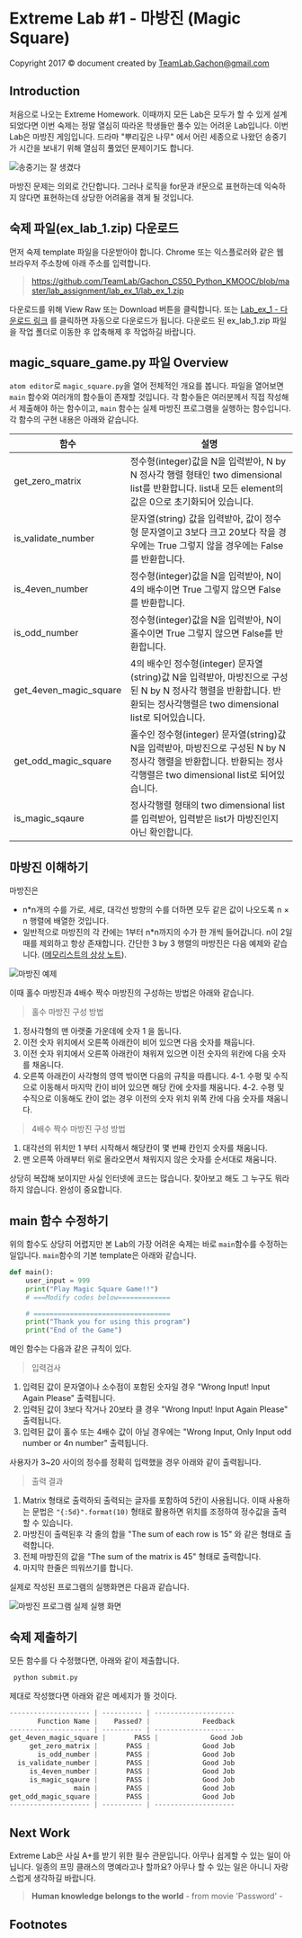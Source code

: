 Extreme Lab #1 - 마방진 (Magic Square)
=======
Copyright 2017 © document created by TeamLab.Gachon@gmail.com

## Introduction
처음으로 나오는 Extreme Homework. 이때까지 모든 Lab은 모두가 할 수 있게 설계되었다면 이번 숙제는 정말 열심히 따라온 학생들만 풀수 있는 어려운 Lab입니다.
이번 Lab은 마방진 게임입니다. 드라마 "뿌리깊은 나무" 에서 어린 세종으로 나왔던 송중기가 시간을 보내기 위해 열심히 풀었던 문제이기도 합니다.

 ![송중기는 잘 생겼다](https://s3.ap-northeast-2.amazonaws.com/teamlab-gachon/magic_square.png)

마방진 문제는 의외로 간단합니다. 그러나 로직을 for문과 if문으로 표현하는데 익숙하지 않다면 표현하는데 상당한 어려움을 겪게 될 것입니다. 

## 숙제 파일(ex_lab_1.zip) 다운로드
먼저 숙제 template 파일을 다운받아야 합니다. Chrome 또는 익스플로러와 같은 웹 브라우저 주소창에 아래 주소를 입력합니다.
> https://github.com/TeamLab/Gachon_CS50_Python_KMOOC/blob/master/lab_assignment/lab_ex_1/lab_ex_1.zip

다운로드를 위해 View Raw 또는 Download 버튼을 클릭합니다. 또는 [Lab_ex_1 - 다운로드 링크](https://github.com/TeamLab/Gachon_CS50_Python_KMOOC/raw/master/lab_assignment/lab_ex_1/lab_ex_1.zip) 를 클릭하면 자동으로 다운로드가 됩니다. 다운로드 된 ex_lab_1.zip 파일을 작업 폴더로 이동한 후 압축해제 후 작업하길 바랍니다.

## magic_square_game.py 파일 Overview
`atom editor`로 `magic_square.py`을 열어 전체적인 개요를 봅니다. 파일을 열어보면 `main` 함수와 여러개의 함수들이 존재할 것입니다. 각 함수들은 여러분께서 직접 작성해서 제출해야 하는 함수이고, `main` 함수는 실제 마방진 프로그램을 실행하는 함수입니다. 각 함수의 구현 내용은 아래와 같습니다.

함수           | 설명 
--------       | ---
get_zero_matrix    | 정수형(integer)값을 N을 입력받아, N by N 정사각 행렬 형태인 two dimensional list를 반환합니다. list내 모든 element의 값은 0으로 초기화되어 있습니다.
is_validate_number | 문자열(string) 값을 입력받아, 값이 정수형 문자열이고 3보다 크고 20보다 작을 경우에는 True 그렇지 않을 경우에는 False를 반환합니다.
is_4even_number    | 정수형(integer)값을 N을 입력받아, N이 4의 배수이면 True 그렇지 않으면 False를 반환합니다.
is_odd_number      | 정수형(integer)값을 N을 입력받아, N이 홀수이면 True 그렇지 않으면 False를 반환합니다.
get_4even_magic_square | 4의 배수인 정수형(integer) 문자열(string)값 N을 입력받아, 마방진으로 구성된 N by N 정사각 행렬을 반환합니다. 반환되는 정사각행렬은 two dimensional list로 되어있습니다.  
get_odd_magic_square   | 홀수인 정수형(integer) 문자열(string)값 N을 입력받아, 마방진으로 구성된 N by N 정사각 행렬을 반환합니다. 반환되는 정사각행렬은 two dimensional list로 되어있습니다.  
is_magic_sqaure        | 정사각행렬 형태의 two dimensional list를 입력받아, 입력받은 list가 마방진인지 아닌 확인합니다.

## 마방진 이해하기
마방진은 

- n*n개의 수를 가로, 세로, 대각선 방향의 수를 더하면 모두 같은 값이 나오도록 n × n 행렬에 배열한 것입니다.
- 일반적으로 마방진의 각 칸에는 1부터 n*n까지의 수가 한 개씩 들어갑니다. n이 2일 때를 제외하고 항상 존재합니다.
간단한 3 by 3 행렬의 마방진은 다음 예제와 같습니다. ([메모리스트의 상상 노트][1]).

![마방진 예제](https://s3.ap-northeast-2.amazonaws.com/teamlab-gachon/magic_square_example.png)

이때 홀수 마방진과 4배수 짝수 마방진의 구성하는 방법은 아래와 같습니다. 

> 홀수 마방진 구성 방법

1. 정사각형의 맨 아랫줄 가운데에 숫자 1 을 둡니다.
2. 이전 숫자 위치에서 오른쪽 아래칸이 비어 있으면 다음 숫자를 채웁니다.
3. 이전 숫자 위치에서 오른쪽 아래칸이 채워져 있으면 이전 숫자의 위칸에 다음 숫자를 채움니다.
4. 오른쪽 아래칸이 사각형의 영역 밖이면 다음의 규칙을 따릅니다.
4-1. 수평 및 수직으로 이동해서 마지막 칸이 비어 있으면 해당 칸에 숫자를 채움니다.
4-2. 수평 및 수직으로 이동해도 칸이 없는 경우 이전의 숫자 위치 위쪽 칸에 다음 숫자를 채움니다.

> 4배수 짝수 마방진 구성 방법

1. 대각선의 위치만 1 부터 시작해서 해당칸이 몇 번째 칸인지 숫자를 채움니다.
2. 맨 오른쪽 아래부터 위로 올라오면서 채워지지 않은 숫자를 순서대로 채움니다.

상당히 복잡해 보이지만 사실 인터넷에 코드는 많습니다. 찾아보고 해도 그 누구도 뭐라하지 않습니다. 완성이 중요합니다.  

## main 함수 수정하기 
위의 함수도 상당히 어렵지만 본 Lab의 가장 어려운 숙제는 바로 `main`함수를 수정하는 일입니다. `main`함수의 기본 template은 아래와 같습니다.

```python
def main():
    user_input = 999
    print("Play Magic Square Game!!")
    # ===Modify codes below=============

    # ==================================
    print("Thank you for using this program")
    print("End of the Game")
```

메인 함수는 다음과 같은 규칙이 있다.

> 입력검사

1. 입력된 값이 문자열이나 소수점이 포함된 숫자일 경우 "Wrong Input! Input Again Please" 출력됩니다.
2. 입력된 값이 3보다 작거나 20보타 클 경우 "Wrong Input! Input Again Please" 출력됩니다.
3. 입력된 값이 홀수 또는 4배수 값이 아닐 경우에는 "Wrong Input, Only Input odd number or 4n number" 출력됩니다.

사용자가 3~20 사이의 정수를 정확히 입력했을 경우 아래와 같이 출력됩니다.

> 출력 결과

1. Matrix 형태로 출력하되 출력되는 글자를 포함하여 5칸이 사용됩니다. 이때 사용하는 문법은 `"{:5d}".format(10)` 형태로 활용하면 위치를 조정하여 정수값을 출력할 수 있습니다.
2. 마방진이 출력된후 각 줄의 합을 "The sum of each row is  15" 와 같은 형태로 출력합니다.
3. 전체 마방진의 값을 "The sum of the matrix is  45" 형태로 출력합니다.
4. 마지막 한줄은 띄워쓰기를 합니다.

실제로 작성된 프로그램의 실행화면은 다음과 같습니다.

![마방진 프로그램 실제 실행 화면](https://s3.ap-northeast-2.amazonaws.com/teamlab-gachon/screen_shot_magic_square_1.png)


## 숙제 제출하기
모든 함수를 다 수정했다면, 아래와 같이 제출합니다.
```python
 python submit.py
```  
제대로 작성했다면 아래와 같은 메세지가 뜰 것이다.
```python
-------------------- | ---------- | --------------------
       Function Name |    Passed? |             Feedback
-------------------- | ---------- | --------------------
get_4even_magic_square |       PASS |             Good Job
     get_zero_matrix |       PASS |             Good Job
       is_odd_number |       PASS |             Good Job
  is_validate_number |       PASS |             Good Job
     is_4even_number |       PASS |             Good Job
     is_magic_sqaure |       PASS |             Good Job
                main |       PASS |             Good Job
get_odd_magic_square |       PASS |             Good Job
-------------------- | ---------- | --------------------
```  

## Next Work
Extreme Lab은 사실 A+를 받기 위한 필수 관문입니다. 아무나 쉽게할 수 있는 일이 아닙니다. 일종의 프밍 클래스의 명예라고나 할까요? 아무나 할 수 있는 일은 아니니 자랑스럽게 생각하길 바랍니다.

> **Human knowledge belongs to the world** - from movie 'Password' -

## Footnotes

[1]: http://memorist.tistory.com/151